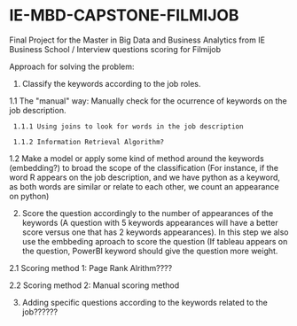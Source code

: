 # IE-MBD-CAPSTONE-FILMIJOB
Final Project for the Master in Big Data and Business Analytics from IE Business School / Interview questions scoring for Filmijob


Approach for solving the problem:

1. Classify the keywords according to the job roles.

  1.1 The "manual" way: Manually check for the ocurrence of keywords on the job description.

     1.1.1 Using joins to look for words in the job description
   
     1.1.2 Information Retrieval Algorithm?

  1.2 Make a model or apply some kind of method around the keywords (embedding?) to broad the scope of the classification (For instance, if the word R appears
on the job description, and we have python as a keyword, as both words are similar or relate to each other, we count an appearance on python) 

2. Score the question accordingly to the number of appearances of the keywords (A question with 5 keywords appearances will have a better score versus one that
has 2 keywords appearances). In this step we also use the embbeding aproach to score the question (If tableau appears on the question, PowerBI keyword should 
give the question more weight.

  2.1 Scoring method 1: Page Rank Alrithm????
 
  2.2 Scoring method 2: Manual scoring method
 
3. Adding specific questions according to the keywords related to the job??????

